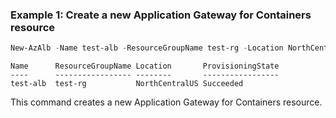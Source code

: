 ### Example 1: Create a new Application Gateway for Containers resource
```powershell
New-AzAlb -Name test-alb -ResourceGroupName test-rg -Location NorthCentralUS
```

```output
Name      ResourceGroupName Location       ProvisioningState
----      ----------------- --------       -----------------
test-alb  test-rg           NorthCentralUS Succeeded
```

This command creates a new Application Gateway for Containers resource.
